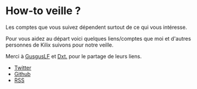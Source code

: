 # How-to veille ?

Les comptes que vous suivez dépendent surtout de ce qui vous intéresse.

Pour vous aidez au départ voici quelques liens/comptes que moi et d'autres personnes de Kilix suivons pour notre veille.

Merci à [GusgusLF](https://twitter.com/GusgusLF) et [Dxt.](https://twitter.com/DxtFab) pour le partage de leurs liens.

* [Twitter](/chapter1.md)
* [Github](/github.md) 
* [RSS](/liens-site.md)



